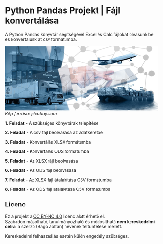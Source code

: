 # Python Pandas Projekt | Fájl konvertálása 
A Python Pandas könyvtár segítségével Excel és Calc fájlokat olvasunk be és konvertálunk át csv formátumba. 

![](logistics.jpg)
*Kép forrása: pixabay.com*

**1. Feladat** - A szükséges könyvtárak telepítése

**2. Feladat** - A csv fájl beolvasása az adatkeretbe  

**3. Feladat** - Konvertálás XLSX formátumba

**4. Feladat** - Konvertálás ODS formátumba

**5. Feladat** - Az XLSX fájl beolvasása

**6. Feladat** - Az ODS fájl beolvasása

**7. Feladat** - Az XLSX fájl átalakítása CSV formátumba

**8. Feladat** - Az ODS fájl átalakítása CSV formátumba


## Licenc

Ez a projekt a [CC BY-NC 4.0](https://creativecommons.org/licenses/by-nc/4.0/) licenc alatt érhető el.  
Szabadon másolható, tanulmányozható és módosítható **nem kereskedelmi célra**, a szerző (Bagó Zoltán) nevének feltüntetése mellett.

Kereskedelmi felhasználás esetén külön engedély szükséges.

